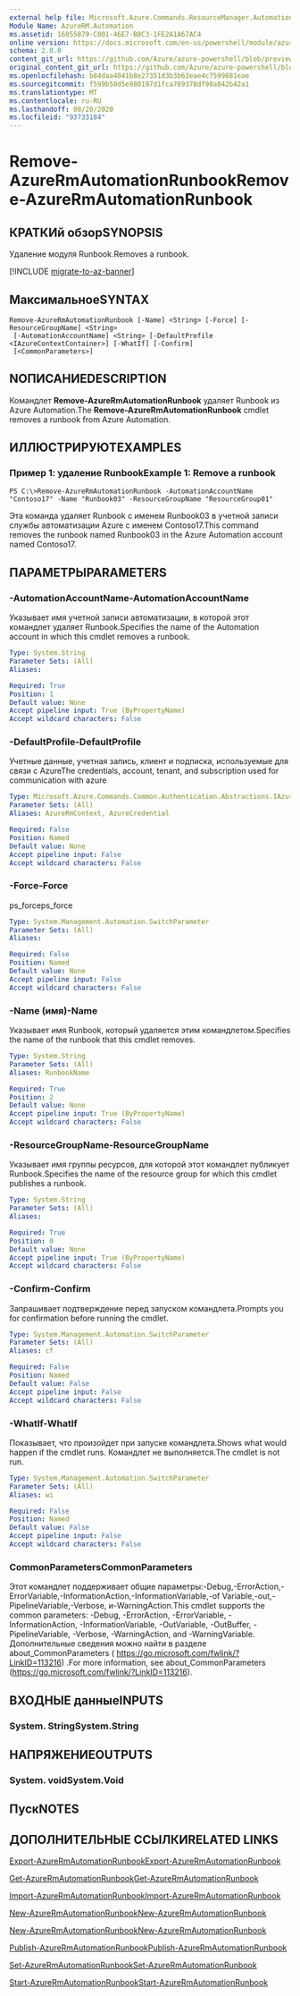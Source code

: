 ```yaml
---
external help file: Microsoft.Azure.Commands.ResourceManager.Automation.dll-Help.xml
Module Name: AzureRM.Automation
ms.assetid: 16055879-C001-46E7-B8C3-1FE2A1A67AC4
online version: https://docs.microsoft.com/en-us/powershell/module/azurerm.automation/remove-azurermautomationrunbook
schema: 2.0.0
content_git_url: https://github.com/Azure/azure-powershell/blob/preview/src/ResourceManager/Automation/Commands.Automation/help/Remove-AzureRMAutomationRunbook.md
original_content_git_url: https://github.com/Azure/azure-powershell/blob/preview/src/ResourceManager/Automation/Commands.Automation/help/Remove-AzureRMAutomationRunbook.md
ms.openlocfilehash: b84daa4041b8e27351d3b3b63eae4c7599881eae
ms.sourcegitcommit: f599b50d5e980197d1fca769378df90a842b42a1
ms.translationtype: MT
ms.contentlocale: ru-RU
ms.lasthandoff: 08/20/2020
ms.locfileid: "93733184"
---
```

# <span data-ttu-id="4c1f3-101">Remove-AzureRmAutomationRunbook</span><span class="sxs-lookup"><span data-stu-id="4c1f3-101">Remove-AzureRmAutomationRunbook</span></span>

## <span data-ttu-id="4c1f3-102">КРАТКИй обзор</span><span class="sxs-lookup"><span data-stu-id="4c1f3-102">SYNOPSIS</span></span>
<span data-ttu-id="4c1f3-103">Удаление модуля Runbook.</span><span class="sxs-lookup"><span data-stu-id="4c1f3-103">Removes a runbook.</span></span>

[!INCLUDE [migrate-to-az-banner](../../includes/migrate-to-az-banner.md)]

## <span data-ttu-id="4c1f3-104">Максимальное</span><span class="sxs-lookup"><span data-stu-id="4c1f3-104">SYNTAX</span></span>

```
Remove-AzureRmAutomationRunbook [-Name] <String> [-Force] [-ResourceGroupName] <String>
 [-AutomationAccountName] <String> [-DefaultProfile <IAzureContextContainer>] [-WhatIf] [-Confirm]
 [<CommonParameters>]
```

## <span data-ttu-id="4c1f3-105">NОПИСАНИЕ</span><span class="sxs-lookup"><span data-stu-id="4c1f3-105">DESCRIPTION</span></span>
<span data-ttu-id="4c1f3-106">Командлет **Remove-AzureRmAutomationRunbook** удаляет Runbook из Azure Automation.</span><span class="sxs-lookup"><span data-stu-id="4c1f3-106">The **Remove-AzureRmAutomationRunbook** cmdlet removes a runbook from Azure Automation.</span></span>

## <span data-ttu-id="4c1f3-107">ИЛЛЮСТРИРУЮТ</span><span class="sxs-lookup"><span data-stu-id="4c1f3-107">EXAMPLES</span></span>

### <span data-ttu-id="4c1f3-108">Пример 1: удаление Runbook</span><span class="sxs-lookup"><span data-stu-id="4c1f3-108">Example 1: Remove a runbook</span></span>
```
PS C:\>Remove-AzureRmAutomationRunbook -AutomationAccountName "Contoso17" -Name "Runbook03" -ResourceGroupName "ResourceGroup01"
```

<span data-ttu-id="4c1f3-109">Эта команда удаляет Runbook с именем Runbook03 в учетной записи службы автоматизации Azure с именем Contoso17.</span><span class="sxs-lookup"><span data-stu-id="4c1f3-109">This command removes the runbook named Runbook03 in the Azure Automation account named Contoso17.</span></span>

## <span data-ttu-id="4c1f3-110">ПАРАМЕТРЫ</span><span class="sxs-lookup"><span data-stu-id="4c1f3-110">PARAMETERS</span></span>

### <span data-ttu-id="4c1f3-111">-AutomationAccountName</span><span class="sxs-lookup"><span data-stu-id="4c1f3-111">-AutomationAccountName</span></span>
<span data-ttu-id="4c1f3-112">Указывает имя учетной записи автоматизации, в которой этот командлет удаляет Runbook.</span><span class="sxs-lookup"><span data-stu-id="4c1f3-112">Specifies the name of the Automation account in which this cmdlet removes a runbook.</span></span>

```yaml
Type: System.String
Parameter Sets: (All)
Aliases:

Required: True
Position: 1
Default value: None
Accept pipeline input: True (ByPropertyName)
Accept wildcard characters: False
```

### <span data-ttu-id="4c1f3-113">-DefaultProfile</span><span class="sxs-lookup"><span data-stu-id="4c1f3-113">-DefaultProfile</span></span>
<span data-ttu-id="4c1f3-114">Учетные данные, учетная запись, клиент и подписка, используемые для связи с Azure</span><span class="sxs-lookup"><span data-stu-id="4c1f3-114">The credentials, account, tenant, and subscription used for communication with azure</span></span>

```yaml
Type: Microsoft.Azure.Commands.Common.Authentication.Abstractions.IAzureContextContainer
Parameter Sets: (All)
Aliases: AzureRmContext, AzureCredential

Required: False
Position: Named
Default value: None
Accept pipeline input: False
Accept wildcard characters: False
```

### <span data-ttu-id="4c1f3-115">-Force</span><span class="sxs-lookup"><span data-stu-id="4c1f3-115">-Force</span></span>
<span data-ttu-id="4c1f3-116">ps_force</span><span class="sxs-lookup"><span data-stu-id="4c1f3-116">ps_force</span></span>

```yaml
Type: System.Management.Automation.SwitchParameter
Parameter Sets: (All)
Aliases:

Required: False
Position: Named
Default value: None
Accept pipeline input: False
Accept wildcard characters: False
```

### <span data-ttu-id="4c1f3-117">-Name (имя)</span><span class="sxs-lookup"><span data-stu-id="4c1f3-117">-Name</span></span>
<span data-ttu-id="4c1f3-118">Указывает имя Runbook, который удаляется этим командлетом.</span><span class="sxs-lookup"><span data-stu-id="4c1f3-118">Specifies the name of the runbook that this cmdlet removes.</span></span>

```yaml
Type: System.String
Parameter Sets: (All)
Aliases: RunbookName

Required: True
Position: 2
Default value: None
Accept pipeline input: True (ByPropertyName)
Accept wildcard characters: False
```

### <span data-ttu-id="4c1f3-119">-ResourceGroupName</span><span class="sxs-lookup"><span data-stu-id="4c1f3-119">-ResourceGroupName</span></span>
<span data-ttu-id="4c1f3-120">Указывает имя группы ресурсов, для которой этот командлет публикует Runbook.</span><span class="sxs-lookup"><span data-stu-id="4c1f3-120">Specifies the name of the resource group for which this cmdlet publishes a runbook.</span></span>

```yaml
Type: System.String
Parameter Sets: (All)
Aliases:

Required: True
Position: 0
Default value: None
Accept pipeline input: True (ByPropertyName)
Accept wildcard characters: False
```

### <span data-ttu-id="4c1f3-121">-Confirm</span><span class="sxs-lookup"><span data-stu-id="4c1f3-121">-Confirm</span></span>
<span data-ttu-id="4c1f3-122">Запрашивает подтверждение перед запуском командлета.</span><span class="sxs-lookup"><span data-stu-id="4c1f3-122">Prompts you for confirmation before running the cmdlet.</span></span>

```yaml
Type: System.Management.Automation.SwitchParameter
Parameter Sets: (All)
Aliases: cf

Required: False
Position: Named
Default value: False
Accept pipeline input: False
Accept wildcard characters: False
```

### <span data-ttu-id="4c1f3-123">-WhatIf</span><span class="sxs-lookup"><span data-stu-id="4c1f3-123">-WhatIf</span></span>
<span data-ttu-id="4c1f3-124">Показывает, что произойдет при запуске командлета.</span><span class="sxs-lookup"><span data-stu-id="4c1f3-124">Shows what would happen if the cmdlet runs.</span></span>
<span data-ttu-id="4c1f3-125">Командлет не выполняется.</span><span class="sxs-lookup"><span data-stu-id="4c1f3-125">The cmdlet is not run.</span></span>

```yaml
Type: System.Management.Automation.SwitchParameter
Parameter Sets: (All)
Aliases: wi

Required: False
Position: Named
Default value: False
Accept pipeline input: False
Accept wildcard characters: False
```

### <span data-ttu-id="4c1f3-126">CommonParameters</span><span class="sxs-lookup"><span data-stu-id="4c1f3-126">CommonParameters</span></span>
<span data-ttu-id="4c1f3-127">Этот командлет поддерживает общие параметры:-Debug,-ErrorAction,-ErrorVariable,-InformationAction,-InformationVariable,-of Variable,-out,-PipelineVariable,-Verbose, и-WarningAction.</span><span class="sxs-lookup"><span data-stu-id="4c1f3-127">This cmdlet supports the common parameters: -Debug, -ErrorAction, -ErrorVariable, -InformationAction, -InformationVariable, -OutVariable, -OutBuffer, -PipelineVariable, -Verbose, -WarningAction, and -WarningVariable.</span></span> <span data-ttu-id="4c1f3-128">Дополнительные сведения можно найти в разделе about_CommonParameters ( https://go.microsoft.com/fwlink/?LinkID=113216) .</span><span class="sxs-lookup"><span data-stu-id="4c1f3-128">For more information, see about_CommonParameters (https://go.microsoft.com/fwlink/?LinkID=113216).</span></span>

## <span data-ttu-id="4c1f3-129">ВХОДНЫЕ данные</span><span class="sxs-lookup"><span data-stu-id="4c1f3-129">INPUTS</span></span>

### <span data-ttu-id="4c1f3-130">System. String</span><span class="sxs-lookup"><span data-stu-id="4c1f3-130">System.String</span></span>

## <span data-ttu-id="4c1f3-131">НАПРЯЖЕНИЕ</span><span class="sxs-lookup"><span data-stu-id="4c1f3-131">OUTPUTS</span></span>

### <span data-ttu-id="4c1f3-132">System. void</span><span class="sxs-lookup"><span data-stu-id="4c1f3-132">System.Void</span></span>

## <span data-ttu-id="4c1f3-133">Пуск</span><span class="sxs-lookup"><span data-stu-id="4c1f3-133">NOTES</span></span>

## <span data-ttu-id="4c1f3-134">ДОПОЛНИТЕЛЬНЫЕ ССЫЛКИ</span><span class="sxs-lookup"><span data-stu-id="4c1f3-134">RELATED LINKS</span></span>

[<span data-ttu-id="4c1f3-135">Export-AzureRmAutomationRunbook</span><span class="sxs-lookup"><span data-stu-id="4c1f3-135">Export-AzureRmAutomationRunbook</span></span>](./Export-AzureRMAutomationRunbook.md)

[<span data-ttu-id="4c1f3-136">Get-AzureRmAutomationRunbook</span><span class="sxs-lookup"><span data-stu-id="4c1f3-136">Get-AzureRmAutomationRunbook</span></span>](./Get-AzureRMAutomationRunbook.md)

[<span data-ttu-id="4c1f3-137">Import-AzureRmAutomationRunbook</span><span class="sxs-lookup"><span data-stu-id="4c1f3-137">Import-AzureRmAutomationRunbook</span></span>](./Import-AzureRMAutomationRunbook.md)

[<span data-ttu-id="4c1f3-138">New-AzureRmAutomationRunbook</span><span class="sxs-lookup"><span data-stu-id="4c1f3-138">New-AzureRmAutomationRunbook</span></span>](./New-AzureRMAutomationRunbook.md)

[<span data-ttu-id="4c1f3-139">New-AzureRmAutomationRunbook</span><span class="sxs-lookup"><span data-stu-id="4c1f3-139">New-AzureRmAutomationRunbook</span></span>](./New-AzureRMAutomationRunbook.md)

[<span data-ttu-id="4c1f3-140">Publish-AzureRmAutomationRunbook</span><span class="sxs-lookup"><span data-stu-id="4c1f3-140">Publish-AzureRmAutomationRunbook</span></span>](./Publish-AzureRMAutomationRunbook.md)

[<span data-ttu-id="4c1f3-141">Set-AzureRmAutomationRunbook</span><span class="sxs-lookup"><span data-stu-id="4c1f3-141">Set-AzureRmAutomationRunbook</span></span>](./Set-AzureRMAutomationRunbook.md)

[<span data-ttu-id="4c1f3-142">Start-AzureRmAutomationRunbook</span><span class="sxs-lookup"><span data-stu-id="4c1f3-142">Start-AzureRmAutomationRunbook</span></span>](./Start-AzureRMAutomationRunbook.md)


